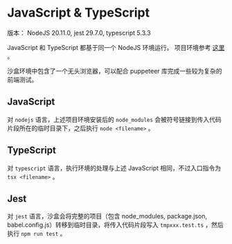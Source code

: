 # JavaScript & TypeScript

版本： NodeJS 20.11.0, jest 29.7.0, typescript 5.3.3

JavaScript 和 TypeScript 都基于同一个 NodeJS 环境运行。 项目环境参考 [这里](https://github.com/bytedance/SandboxFusion/tree/main/runtime/node) 。

沙盒环境中包含了一个无头浏览器，可以配合 puppeteer 库完成一些较为复杂的前端测试。

## JavaScript

对 `nodejs` 语言，上述项目环境安装后的 `node_modules` 会被符号链接到传入代码片段所在的临时目录下，之后执行 `node <filename>` 。

## TypeScript

对 `typescript` 语言，执行环境的处理与上述 JavaScript 相同，不过入口指令为 `tsx <filename>` 。

## Jest

对 `jest` 语言，沙盒会将完整的项目（包含 node_modules, package.json, babel.config.js）转移到临时目录，将传入代码片段写入 `tmpxxx.test.ts` ，然后执行 `npm run test` 。
